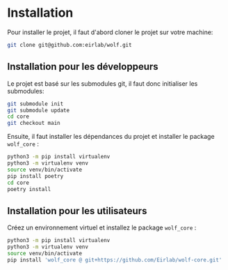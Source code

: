 Installation
============

Pour installer le projet, il faut d'abord cloner le projet sur votre machine:

```bash
git clone git@github.com:eirlab/wolf.git
```

Installation pour les développeurs
----------------------------------

Le projet est basé sur les submodules git, il faut donc initialiser les submodules:

```bash
git submodule init
git submodule update
cd core
git checkout main
```

Ensuite, il faut installer les dépendances du projet et installer le package `wolf_core` :

```bash
python3 -m pip install virtualenv
python3 -m virtualenv venv
source venv/bin/activate
pip install poetry
cd core
poetry install
```

Installation pour les utilisateurs
----------------------------------

Créez un environnement virtuel et installez le package `wolf_core` :

```bash
python3 -m pip install virtualenv
python3 -m virtualenv venv
source venv/bin/activate
pip install 'wolf_core @ git+https://github.com/Eirlab/wolf-core.git' 
```
